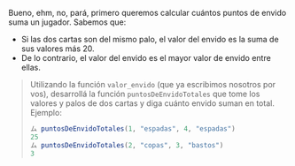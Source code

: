 Bueno, ehm, no, pará, primero queremos calcular cuántos puntos de envido suma un jugador. Sabemos que:

* Si las dos cartas son del mismo palo, el valor del envido es la suma de sus valores más 20.
* De lo contrario, el valor del envido es el mayor valor de envido entre ellas.

> Utilizando la función `valor_envido` (que ya escribimos nosotros por vos), desarrollá la función `puntosDeEnvidoTotales` que tome los valores y palos de dos cartas y diga cuánto envido suman en total. Ejemplo:
>
> ```javascript
> ム puntosDeEnvidoTotales(1, "espadas", 4, "espadas")
> 25
> ム puntosDeEnvidoTotales(2, "copas", 3, "bastos")
> 3
> ```
